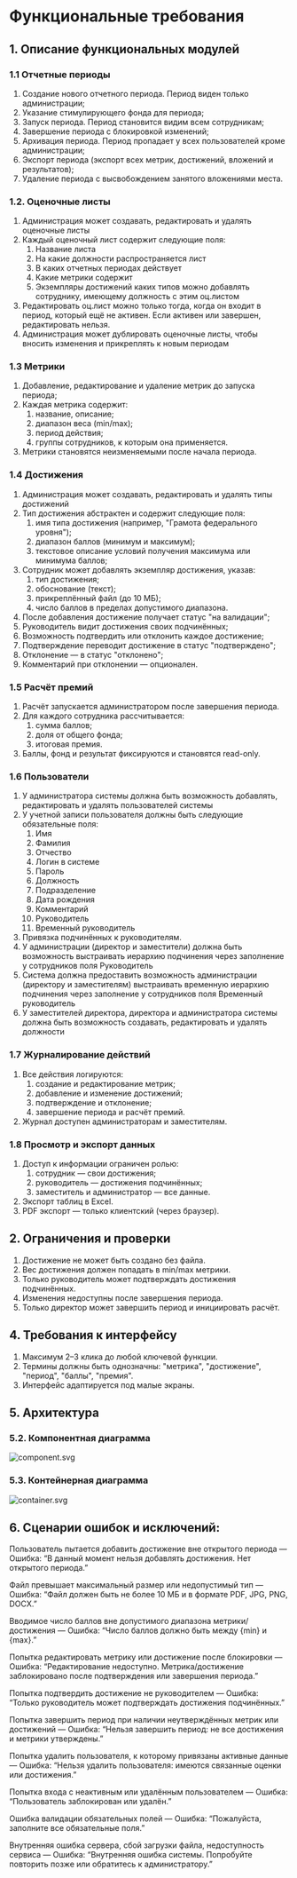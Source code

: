# Функциональные требования

## 1. Описание функциональных модулей

### 1.1 Отчетные периоды
1. Создание нового отчетного периода. Период виден только администрации;
2. Указание стимулирующего фонда для периода;
3. Запуск периода. Период становится видим всем сотрудникам;
4. Завершение периода с блокировкой изменений;
5. Архивация периода. Период пропадает у всех пользователей кроме администрации;
6. Экспорт периода (экспорт всех метрик, достижений, вложений и результатов);
7. Удаление периода с высвобождением занятого вложениями места.

### 1.2. Оценочные листы
1. Администрация может создавать, редактировать и удалять оценочные листы
2. Каждый оценочный лист содержит следующие поля:
   1. Название листа
   2. На какие должности распространяется лист
   3. В каких отчетных периодах действует
   4. Какие метрики содержит
   5. Экземпляры достижений каких типов можно добавлять сотруднику, имеющему должность с этим оц.листом
3. Редактировать оц.лист можно только тогда, когда он входит в период, который ещё не активен. Если активен или завершен, редактировать нельзя.
4. Администрация может дублировать оценочные листы, чтобы вносить изменения и прикреплять к новым периодам

### 1.3 Метрики
1. Добавление, редактирование и удаление метрик до запуска периода;
2. Каждая метрика содержит:
   1. название, описание;
   2. диапазон веса (min/max);
   3. период действия;
   4. группы сотрудников, к которым она применяется.
3. Метрики становятся неизменяемыми после начала периода.

### 1.4 Достижения
1. Администрация может создавать, редактировать и удалять типы достижений
2. Тип достижения абстрактен и содержит следующие поля:
   1. имя типа достижения (например, "Грамота федерального уровня");
   2. диапазон баллов (минимум и максимум);
   3. текстовое описание условий получения максимума или минимума баллов;
3. Сотрудник может добавлять экземпляр достижения, указав:
   1. тип достижения;
   2. обоснование (текст);
   3. прикреплённый файл (до 10 МБ);
   4. число баллов в пределах допустимого диапазона.
4. После добавления достижение получает статус "на валидации";
5. Руководитель видит достижения своих подчинённых;
6. Возможность подтвердить или отклонить каждое достижение;
7. Подтверждение переводит достижение в статус "подтверждено";
8. Отклонение — в статус "отклонено";
9. Комментарий при отклонении — опционален.

### 1.5 Расчёт премий
1. Расчёт запускается администратором после завершения периода.
2. Для каждого сотрудника рассчитывается:
   1. сумма баллов;
   2. доля от общего фонда;
   3. итоговая премия.
3. Баллы, фонд и результат фиксируются и становятся read-only.

### 1.6 Пользователи
1. У администратора системы должна быть возможность добавлять, редактировать и удалять пользователей системы
2. У учетной записи пользователя должны быть следующие обязательные поля:
   1. Имя
   2. Фамилия
   3. Отчество
   4. Логин в системе
   5. Пароль
   6. Должность
   7. Подразделение
   8. Дата рождения
   9. Комментарий
   10. Руководитель
   11. Временный руководитель
3. Привязка подчинённых к руководителям.
4. У администрации (директор и заместители) должна быть возможность выстраивать иерархию подчинения через заполнение у сотрудников поля Руководитель
5. Система должна предоставить возможность администрации (директору и заместителям) выстраивать временную иерархию подчинения через заполнение у сотрудников поля Временный руководитель
6. У заместителей директора, директора и администратора системы должна быть возможность создавать, редактировать и удалять должности

### 1.7 Журналирование действий
1. Все действия логируются:
   1. создание и редактирование метрик;
   2. добавление и изменение достижений;
   3. подтверждение и отклонение;
   4. завершение периода и расчёт премий.
2. Журнал доступен администраторам и заместителям.

### 1.8 Просмотр и экспорт данных
1. Доступ к информации ограничен ролью:
   1. сотрудник — свои достижения;
   2. руководитель — достижения подчинённых;
   3. заместитель и администратор — все данные.
2. Экспорт таблиц в Excel.
3. PDF экспорт — только клиентский (через браузер).


## 2. Ограничения и проверки
1. Достижение не может быть создано без файла.
2. Вес достижения должен попадать в min/max метрики.
3. Только руководитель может подтверждать достижения подчинённых.
4. Изменения недоступны после завершения периода.
5. Только директор может завершить период и инициировать расчёт.

## 4. Требования к интерфейсу

1. Максимум 2–3 клика до любой ключевой функции.
2. Термины должны быть однозначны: "метрика", "достижение", "период", "баллы", "премия".
3. Интерфейс адаптируется под малые экраны.

## 5. Архитектура

### 5.2. Компонентная диаграмма
![component.svg](uml/c4_component.svg)

### 5.3. Контейнерная диаграмма
![container.svg](uml/c4_container.svg)

## 6. Сценарии ошибок и исключений: 

Пользователь пытается добавить достижение вне открытого периода
— Ошибка: “В данный момент нельзя добавлять достижения. Нет открытого периода.”

Файл превышает максимальный размер или недопустимый тип
— Ошибка: “Файл должен быть не более 10 МБ и в формате PDF, JPG, PNG, DOCX.”

Вводимое число баллов вне допустимого диапазона метрики/достижения
— Ошибка: “Число баллов должно быть между {min} и {max}.”

Попытка редактировать метрику или достижение после блокировки
— Ошибка: “Редактирование недоступно. Метрика/достижение заблокировано после подтверждения или завершения периода.”

Попытка подтвердить достижение не руководителем
— Ошибка: “Только руководитель может подтверждать достижения подчинённых.”

Попытка завершить период при наличии неутверждённых метрик или достижений
— Ошибка: “Нельзя завершить период: не все достижения и метрики утверждены.”

Попытка удалить пользователя, к которому привязаны активные данные
— Ошибка: “Нельзя удалить пользователя: имеются связанные оценки или достижения.”

Попытка входа с неактивным или удалённым пользователем
— Ошибка: “Пользователь заблокирован или удалён.”

Ошибка валидации обязательных полей
— Ошибка: “Пожалуйста, заполните все обязательные поля.”

Внутренняя ошибка сервера, сбой загрузки файла, недоступность сервиса
— Ошибка: “Внутренняя ошибка системы. Попробуйте повторить позже или обратитесь к администратору.”